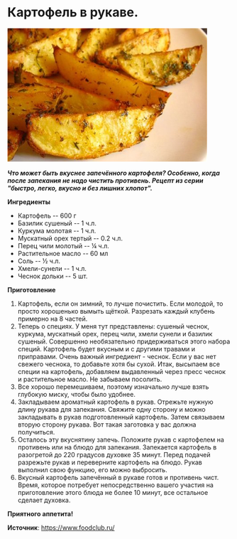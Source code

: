 # Картофель в рукаве.

![Картофель в рукаве](/images/Kulinar/Second/kartoshka-v-duxovke.jpg 'Картофель в рукаве')

_**Что может быть вкуснее запечённого картофеля? Особенно, когда после запекания не надо чистить противень. Рецепт из серии "быстро, легко, вкусно и без лишних хлопот".**_

**Ингредиенты**

- Картофель  -- 600 г
- Базилик сушеный  -- 1 ч.л.
- Куркума молотая  -- 1 ч.л.
- Мускатный орех тертый  -- 0.2 ч.л.
- Перец чили молотый  -- ¼ ч.л.
- Растительное масло  -- 60 мл
- Соль  -- ½ ч.л.
- Хмели-сунели  -- 1 ч.л.
- Чеснок дольки  -- 5 шт.

**Приготовление**

1. Картофель, если он зимний, то лучше почистить. Если молодой, то просто хорошенько вымыть щёткой. Разрезать каждый клубень примерно на 8 частей.
2. Теперь о специях. У меня тут представлены: сушеный чеснок, куркума, мускатный орех, перец чили, хмели сунели и базилик сушеный. Совершенно необязательно придерживаться этого набора специй. Картофель будет вкусным и с другими травами и приправами. Очень важный ингредиент - чеснок. Если у вас нет свежего чеснока, то добавьте хотя бы сухой. Итак, высыпаем все специи на картофель, добавляем выдавленный через пресс чеснок и растительное масло. Не забываем посолить.
3. Все хорошо перемешиваем, поэтому изначально лучше взять глубокую миску, чтобы было удобнее.
4. Закладываем ароматный картофель в рукав. Отрежьте нужную длину рукава для запекания. Свяжите одну сторону и можно закладывать в рукав подготовленный картофель. Затем связываем вторую сторону рукава. Вот такая заготовка у вас должна получиться.
5. Осталось эту вкуснятину запечь. Положите рукав с картофелем на противень или на блюдо для запекания. Запекается картофель в разогретой до 220 градусов духовке 35 минут. Перед подачей разрежьте рукав и переверните картофель на блюдо. Рукав выполнил свою функцию, его можно выбросить.
6. Вкусный картофель запечённый в рукаве готов и противень чист. Время, которое потребует непосредственно вашего участия на приготовление этого блюда не более 10 минут, все остальное сделает духовка.

**Приятного аппетита!**

**Источник**: https://www.foodclub.ru/
